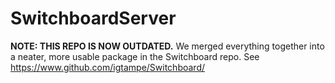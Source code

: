 # SwitchboardServer
**NOTE: THIS REPO IS NOW OUTDATED.** We merged everything together into a neater, more usable package in the Switchboard repo. See https://www.github.com/igtampe/Switchboard/ <br><br>
